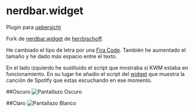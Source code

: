 # nerdbar.widget

Plugin para [uebersicht](https://github.com/felixhageloh/uebersicht)

Fork de [nerdbar.widget](https://github.com/herrbischoff/nerdbar.widget) de [herrbischoff](https://github.com/herrbischoff/).

He cambiado el tipo de letra por una [Fira Code](https://github.com/tonsky/FiraCode). También he aumentado el tamaño y he dado más espacio entre el texto.

En el lado izquierdo he sustituido el script que mostraba si KWM estaba en funcionamiento. En su lugar he añadio el script del [widget](https://github.com/felixhageloh/uebersicht-widgets/tree/master/Spotify-Current-Track) que muestra la canción de Spotify que estas escuchando en ese momento.

##Oscuro
![Pantallazo Oscuro](https://github.com/jorgeatgu/nerdbar.widget/blob/master/pantallazo-oscuro.png)


##Claro
![Pantallazo Blanco](https://github.com/jorgeatgu/nerdbar.widget/blob/master/pantallazo-blanco.png)